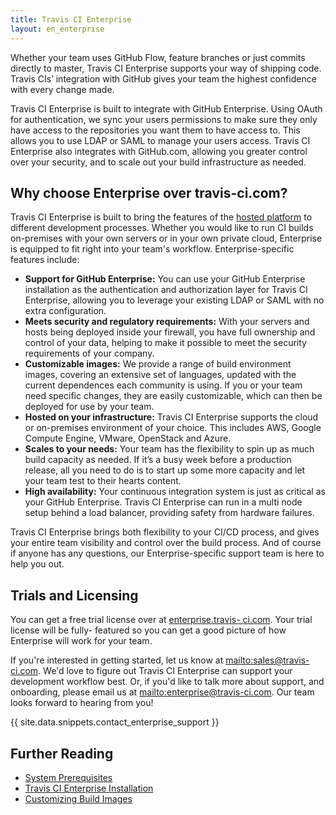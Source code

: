 ```yaml
---
title: Travis CI Enterprise
layout: en_enterprise
---
```


Whether your team uses GitHub Flow, feature branches or just commits directly to
master, Travis CI Enterprise supports your way of shipping code. Travis CIs’
integration with GitHub gives your team the highest confidence with every change
made.

Travis CI Enterprise is built to integrate with GitHub Enterprise. Using OAuth
for authentication, we sync your users permissions to make sure they only have
access to the repositories you want them to have access to. This allows you to
use LDAP or SAML to manage your users access. Travis CI Enterprise also
integrates with GitHub.com, allowing you greater control over your security, and
to scale out your build infrastructure as needed.

## Why choose Enterprise over travis-ci.com?

Travis CI Enterprise is built to bring the features of the [hosted
platform](/user/travis-pro) to different development processes. Whether you
would like to run CI builds on-premises with your own servers or in your own
private cloud, Enterprise is equipped to fit right into your team's workflow.
Enterprise-specific features include:

- **Support for GitHub Enterprise:** You can use your GitHub Enterprise
  installation as the authentication and authorization layer for Travis CI
  Enterprise, allowing you to leverage your existing LDAP or SAML with no
  extra configuration.
- **Meets security and regulatory requirements:**  With your servers and hosts
  being deployed inside your firewall, you have full ownership and control of
  your data, helping to make it possible to meet the security requirements of
  your company.
- **Customizable images:**  We provide a range of build environment images,
  covering an extensive set of languages, updated with the current dependences
  each community is using. If you or your team need specific changes, they are
  easily customizable, which can then be deployed for use by your team.
- **Hosted on your infrastructure:** Travis CI Enterprise supports the cloud
  or on-premises environment of your choice. This includes AWS, Google Compute
  Engine, VMware, OpenStack and Azure.
- **Scales to your needs:** Your team has the flexibility to spin up as much build
  capacity as needed. If it’s a busy week before a production release, all you
  need to do is to start up some more capacity and let your team test to their
  hearts content.
- **High availability:** Your continuous integration system is just as critical
  as your GitHub Enterprise. Travis CI Enterprise can run in a multi node setup
  behind a load balancer, providing safety from hardware failures.

Travis CI Enterprise brings both flexibility to your CI/CD process, and gives
your entire team visibility and control over the build process. And of course if
anyone has any questions, our Enterprise-specific support team is here to help
you out.

## Trials and Licensing

You can get a free trial license over at [enterprise.travis-
ci.com](https://enterprise.travis-ci.com/). Your trial license will be fully-
featured so you can get a good picture of how Enterprise will work for your
team.

If you're interested in getting started, let us know at <mailto:sales@travis-ci.com>. We'd love to figure out Travis CI Enterprise can support
your development workflow best. Or, if you'd like to talk more about support, and onboarding,
please email us at <mailto:enterprise@travis-ci.com>. Our
team looks forward to hearing from you!

{{ site.data.snippets.contact_enterprise_support }}

## Further Reading

- [System Prerequisites](/user/enterprise/prerequisites)  
- [Travis CI Enterprise Installation](/user/enterprise/installation)
- [Customizing Build Images](/user/enterprise/build-images)
